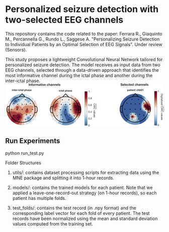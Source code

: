# Personalized seizure detection with two-selected EEG channels 
This repository contains the code related to the paper: Ferrara R., Giaquinto M., Percannella G., Rundo L., Saggese A. "Personalizing Seizure Detection to Individual Patients by an Optimal Selection of EEG Signals". Under review (Sensors).

This study proposes a lightweight Convolutional Neural Network tailored for personalized seizure detection. The model receives as input data from two EEG channels, selected through a data-driven approach that identifies the most informative channel during the ictal phase and another during the inter-ictal phase.
![Model architecture](image.png)

## Run Experiments

python run_test.py 


Folder Structures

1. utils/: contains dataset processing scripts for extracting data using the MNE package and splitting it into 1-hour records.

2. models/: contains the trained models for each patient. Note that we applied a leave-one-record-out strategy (on 1-hour records), so each patient has multiple folds.

3. test_folds/: contains the test record (in .npy format) and the corresponding label vector for each fold of every patient. The test records have been normalized using the mean and standard deviation values computed from the training set.
